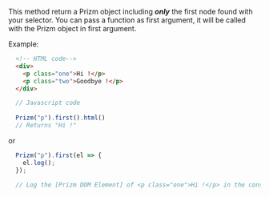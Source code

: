This method return a Prizm object including ___only___ the first node found with your selector. You can pass a function as first argument, it will be called with the Prizm object in first argument.

Example:

``` html
  <!-- HTML code-->
  <div>
    <p class="one">Hi !</p>
    <p class="two">Goodbye !</p>
  </div>
```

``` js
  // Javascript code
  
  Prizm("p").first().html()
  // Returns "Hi !"
```
or
``` js
  Prizm("p").first(el => {
    el.log();
  });

  // Log the [Prizm DOM Element] of <p class="one">Hi !</p> in the console
```
